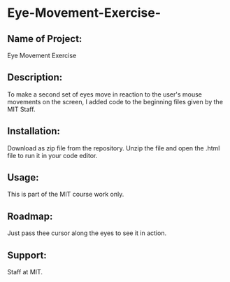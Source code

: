# Eye-Movement-Exercise-
## Name of Project: 
Eye Movement Exercise 

## Description:
To make a second set of eyes move in reaction to the user's mouse movements on the screen, I added code to the beginning files given by the MIT Staff.

## Installation:
Download as zip file from the repository. Unzip the file and open the .html file to run it in your code editor. 

## Usage:
This is part of the MIT course work only.

## Roadmap:
Just pass thee cursor along the eyes to see it in action. 

## Support:
Staff at MIT.



